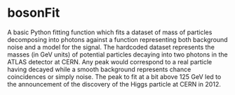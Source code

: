 # bosonFit
A basic Python fitting function which fits a dataset of mass of particles decomposing into photons against a function representing both background noise and a model for the signal. The hardcoded dataset represents the masses (in GeV units) of potential particles decaying into two photons in the ATLAS detector at CERN. Any peak would correspond to a real particle having decayed while a smooth background represents chance coincidences or simply noise. The peak to fit at a bit above 125 GeV led to the announcement of the discovery of the Higgs particle at CERN in 2012.

